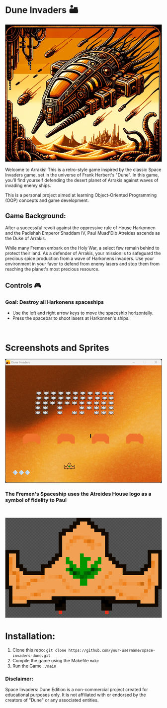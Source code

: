 # Dune Invaders 🏜️


![Dune_Invaders_Logo](src/images/icons/hr_giger2.bmp)

 
Welcome to Arrakis! This is a retro-style game inspired by the classic Space Invaders game, set in the universe of Frank Herbert's "Dune". In this game, you'll find yourself defending the desert planet of Arrakis against waves of invading enemy ships. 

This is a personal project aimed at learning Object-Oriented Programming (OOP) concepts and game development.


## Game Background:
After a successful revolt against the oppressive rule of House Harkonnen and the Padishah Emperor Shaddam IV, Paul Muad'Dib Atreides ascends as the Duke of Arrakis. 

While many Fremen embark on the Holy War, a select few remain behind to protect their land. As a defender of Arrakis, your mission is to safeguard the precious spice production from a wave of Harkonens invaders. Use your environment in your favor to defend from enemy lasers and stop them from reaching the planet's most precious resource.

## Controls 🎮
### **Goal**: Destroy all Harkonens spaceships 
- Use the left and right arrow keys to move the spaceship horizontally.
- Press the spacebar to shoot lasers at Harkonnen's ships.

<br>

# Screenshots and Sprites

![Fremen_Spaceship_Sprite](src\images\screenshots\DuneInvaders_Gameplay.png)

### The Fremen's Spaceship uses the Atreides House logo as a symbol of fidelity to Paul

<br>



![Fremen_Spaceship_Sprite](src/images/screenshots/spaceship_sprite_screenshot.png)



# Installation: 
1. Clone this repo: ```git clone https://github.com/your-username/space-invaders-dune.git ``` 
2. Compile the game using the Makefile ```make ```
3. Run the Game ```./main ``` 

### Disclaimer: 
Space Invaders: Dune Edition is a non-commercial project created for educational purposes only. It is not affiliated with or endorsed by the creators of "Dune" or any associated entities.
